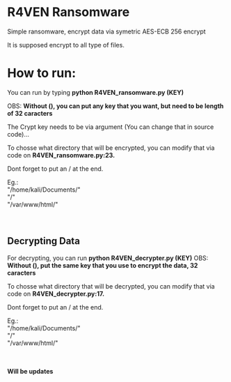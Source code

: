 # R4VEN Ransomware
Simple ransomware, encrypt data via symetric AES-ECB 256 encrypt

It is supposed encrypt to all type of files. 

# How to run:

You can run by typing **python R4VEN_ransomware.py (KEY)**

OBS: **Without (), you can put any key that you want, but need to be length of 32 caracters**

The Crypt key needs to be via argument (You can change that in source code)...


To chosse what directory that will be encrypted, you can modify that via code on **R4VEN_ransomware.py:23.**

Dont forget to put an / at the end.

Eg.: <br>"/home/kali/Documents/" <br>
     "/"<br>
     "/var/www/html/"
<br><br><br>

<h2>Decrypting Data</h2>

For decrypting, you can run **python R4VEN_decrypter.py (KEY)**
OBS: **Without (), put the same key that you use to encrypt the data, 32 caracters**

To chosse what directory that will be decrypted, you can modify that via code on **R4VEN_decrypter.py:17.**

Dont forget to put an / at the end.

Eg.: <br>"/home/kali/Documents/" <br>
     "/"<br>
     "/var/www/html/"
<br><br><br>


**Will be updates**
